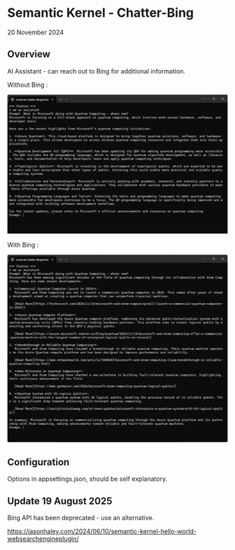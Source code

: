 # Semantic Kernel - Chatter-Bing

20 November 2024

## Overview

AI Assistant - can reach out to Bing for additional information.

Without Bing :

![alttext](./docs/Scrn1.png)

With Bing :

![alttext](./docs/Scrn2.png)


## Configuration

Options in appsettings.json, should be self explanatory.

## Update 19 August 2025 

Bing API has been deprecated - use an alternative.

<https://jasonhaley.com/2024/06/10/semantic-kernel-hello-world-websearchengineplugin/>
